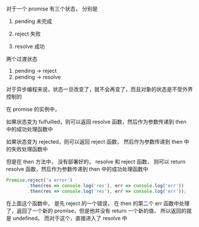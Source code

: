 对于一个 promise 有三个状态， 分别是

1. pending 未完成

2. reject 失败

3. resolve 成功

两个过渡状态

1. pending -> reject
2. pending -> resolve

对于异步编程来说，状态一旦改变了，就不会再变了，而且对象的状态是不受外界控制的

在 promise 的实例中，

如果状态变为 fulfuilled，则可以返回 resolve 函数，然后作为参数传递到 then 中的成功处理函数中

如果状态变为 rejected，则可以返回 reject 函数， 然后作为参数传递到 then 中的失败处理函数中

但是在 then 方法中， 没有部署好的， resolve 和 reject 函数， 则可以 return resolve 函数，然后作为参数传递到 then 中的成功处理函数中

```JavaScript
Promise.reject('a error')
        .then(res => console.log('res'), err => console.log('err'))
        .then(res => console.log('res'), err => console.log('err'));
```

在上面这个函数中， 是先 reject 的一个错误， 在 then 的第二个 err 函数中处理了，返回了一个新的 promise，但是他并没有 return 一个新的值， 所以返回的就是 undefined。 而对于这个，直接进入了 resolve 中
